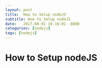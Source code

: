 ```yaml
---
layout: post
title:  How to Setup nodeJS
subtitle: How to Setup nodeJS
date:   2017-08-01 16:16:01 -0800
categories: [nodejs]
tags: [nodejs]
---
```


# How to Setup nodeJS